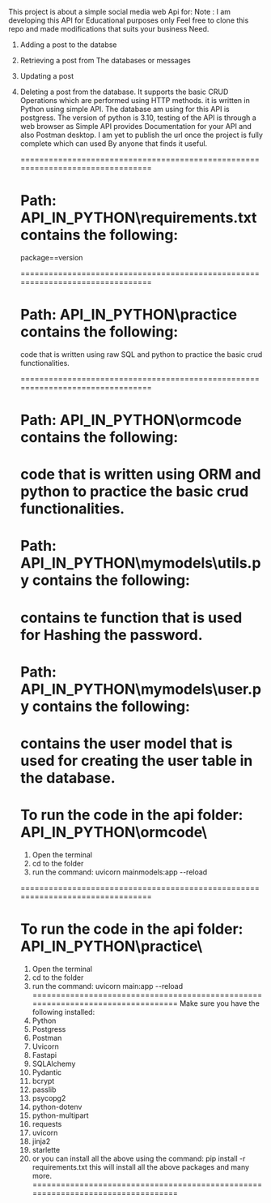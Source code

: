 This project is about a simple social media web Api for:
Note : I am developing this API for Educational purposes only Feel free to clone this repo  and made modifications that suits your business Need.

1. Adding a post to the databse
2. Retrieving a post from The databases or messages
3. Updating a post
4. Deleting a post from the database.
   It supports the basic CRUD Operations
   which are performed using HTTP methods.
   it is written in Python using simple API. The database am using for this API is postgress. The version of python is 3.10,      testing of the API is through a web browser as Simple API provides Documentation for your API and also Postman desktop.
   I am yet to publish the url once the project is fully complete which can used By anyone that finds it useful.

   ===============================================================================
   # Path: API_IN_PYTHON\requirements.txt contains the following:
   package==version

   ===============================================================================
   # Path: API_IN_PYTHON\practice contains the following:
   code that is written using raw SQL and python to practice the basic crud functionalities.

   ===============================================================================
   # Path: API_IN_PYTHON\ormcode contains the following:
   code that is written using ORM and python to practice the basic crud functionalities.
   ===============================================================================
   # Path: API_IN_PYTHON\mymodels\utils.py contains the following:
   contains te function that is used for Hashing the password.
   ===============================================================================
   # Path: API_IN_PYTHON\mymodels\user.py contains the following:
   contains the user model that is used for creating the user table in the database.
   ===============================================================================
   # To run the code in the api folder: API_IN_PYTHON\ormcode\
   1. Open the terminal
   2. cd to the folder
   3. run the command: uvicorn mainmodels:app --reload

   ===============================================================================
   # To run the code in the api folder: API_IN_PYTHON\practice\
   1. Open the terminal
   2. cd to the folder
   3. run the command: uvicorn main:app --reload
   ================================================================================
   Make sure you have the following installed:
   1. Python
   2. Postgress
   3. Postman
   4. Uvicorn
   5. Fastapi
   6. SQLAlchemy
   7. Pydantic
   8. bcrypt
   9. passlib
   10. psycopg2
   11. python-dotenv
   12. python-multipart
   13. requests
   14. uvicorn
   15. jinja2
   16. starlette 
   17. or
   you can install all the above using the command: pip install -r requirements.txt
   this will install all the above packages and many more.
   ================================================================================





